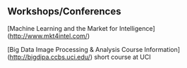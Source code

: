 

Workshops/Conferences
----------------------------------------------------------------------------------------------------------------


[Machine Learning and the Market for Intelligence] (http://www.mkt4intel.com/)

[Big Data Image Processing & Analysis Course Information] (http://bigdipa.ccbs.uci.edu/)
short course at UCI
